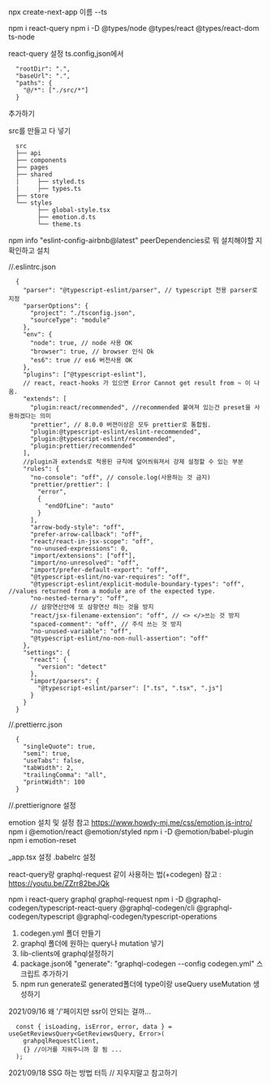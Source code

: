 npx create-next-app 이름 --ts

npm i react-query
npm i -D @types/node @types/react @types/react-dom ts-node

react-query 설정
ts.config,json에서

      "rootDir": ".",
      "baseUrl": ".",
      "paths": {
        "@/*": ["./src/*"]
      }

추가하기

src를 만들고 다 넣기

      src
      ├── api
      ├── components
      ├── pages
      ├── shared
      |     ├── styled.ts
      |     ├── types.ts
      ├── store
      └── styles
            ├── global-style.tsx
            ├── emotion.d.ts
            └── theme.ts

npm info "eslint-config-airbnb@latest" peerDependencies로
뭐 설치해야할 지 확인하고 설치

//.eslintrc.json

      {
        "parser": "@typescript-eslint/parser", // typescript 전용 parser로 지정
        "parserOptions": {
          "project": "./tsconfig.json",
          "sourceType": "module"
        },
        "env": {
          "node": true, // node 사용 OK
          "browser": true, // browser 인식 Ok
          "es6": true // es6 버전사용 OK
        },
        "plugins": ["@typescript-eslint"],
        // react, react-hooks 가 있으면 Error Cannot get result from ~ 이 나옴.
        "extends": [
          "plugin:react/recommended", //recommended 붙여져 있는건 preset을 사용하겠다는 의미
          "prettier", // 8.0.0 버젼이상은 모두 prettier로 통합됨.
          "plugin:@typescript-eslint/eslint-recommended",
          "plugin:@typescript-eslint/recommended",
          "plugin:prettier/recommended"
        ],
        //plugin과 extends로 적용된 규칙에 덮어씌워져서 강제 설정할 수 있는 부분
        "rules": {
          "no-console": "off", // console.log(사용하는 것 금지)
          "prettier/prettier": [
            "error",
            {
              "endOfLine": "auto"
            }
          ],
          "arrow-body-style": "off",
          "prefer-arrow-callback": "off",
          "react/react-in-jsx-scope": "off",
          "no-unused-expressions": 0,
          "import/extensions": ["off"],
          "import/no-unresolved": "off",
          "import/prefer-default-export": "off",
          "@typescript-eslint/no-var-requires": "off",
          "@typescript-eslint/explicit-module-boundary-types": "off", //values returned from a module are of the expected type.
          "no-nested-ternary": "off",
          // 삼항연산안에 또 삼항연산 하는 것을 방지
          "react/jsx-filename-extension": "off", // <> </>쓰는 것 방지
          "spaced-comment": "off", // 주석 쓰는 것 방지
          "no-unused-variable": "off",
          "@typescript-eslint/no-non-null-assertion": "off"
        },
        "settings": {
          "react": {
            "version": "detect"
          },
          "import/parsers": {
            "@typescript-eslint/parser": [".ts", ".tsx", ".js"]
          }
        }
      }

//.prettierrc.json

      {
        "singleQuote": true,
        "semi": true,
        "useTabs": false,
        "tabWidth": 2,
        "trailingComma": "all",
        "printWidth": 100
      }

//.prettierignore 설정

emotion 설치 및 설정
참고 https://www.howdy-mj.me/css/emotion.js-intro/
npm i @emotion/react @emotion/styled
npm i -D @emotion/babel-plugin
npm i emotion-reset

\_app.tsx 설정
.babelrc 설정

react-query랑 graphql-request 같이 사용하는 법(+codegen)
참고 : https://youtu.be/ZZrr82beJQk

npm i react-query graphql graphql-request
npm i -D @graphql-codegen/typescript-react-query @graphql-codegen/cli @graphql-codegen/typescript @graphql-codegen/typescript-operations

1. codegen.yml 폴더 만들기
2. graphql 폴더에 원하는 query나 mutation 넣기
3. lib-clients에 graphql설정하기
4. package.json에 "generate": "graphql-codegen --config codegen.yml" 스크립트 추가하기
5. npm run generate로 generated폴더에 type이랑 useQuery useMutation 생성하기

2021/09/16
왜 '/'페이지만 ssr이 안되는 걸까...

      const { isLoading, isError, error, data } = useGetReviewsQuery<GetReviewsQuery, Error>(
        grahpqlRequestClient,
        {} //이거를 지워주니까 잘 됨 ...
      );

2021/09/18
SSG 하는 방법 터득 // 지우지말고 참고하기
